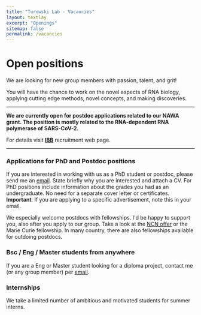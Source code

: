 ```yaml
---
title: "Turowski Lab - Vacancies"
layout: textlay
excerpt: "Openings"
sitemap: false
permalink: /vacancies
---
```


# Open positions

We are looking for new group members with passion, talent, and grit!

You will have the chance to work on the novel aspects of RNA biology, applying cutting edge methods, novel concepts, and making discoveries.

----

**We are currently open for postdoc applications related to our NAWA grant. The position is mostly related to the RNA-dependent RNA polymerase of SARS-CoV-2.**

For details visit [**IBB**](https://ibb.edu.pl/app/uploads/2022/11/202211_post-doc_nawa_turowski.pdf) recruitment web page.

----

### Applications for PhD and Postdoc positions
If you are interested in working with us as a PhD student or postdoc, please send me an [email](mailto:tomasz.turowski@ibb.waw.pl). State briefly why you are interested and attach a CV. For PhD positions include information about the grades you had as an undergraduate. No need for a separate cover letter or certificates. 
**Important**: If you are applying to a specific advertisement, note this in your email.

We especially welcome postdocs with fellowships. I'd be happy to support you, also after you apply to our group. Take a look at the [NCN offer](https://ncn.gov.pl/en/finansowanie-nauki/konkursy/typy) or the Marie Curie fellowship. In many country, there are also fellowships available for outdoing postdocs.


### Bsc / Eng / Master students from anywhere
If you are a Eng or Master student looking for a diploma project, contact me (or any group member) per [email](mailto:tomasz.turowski@ibb.waw.pl).

### Internships
We take a limited number of ambitious and motivated students for summer interns.
<br/><br/>